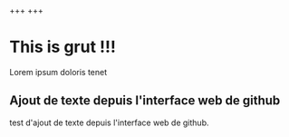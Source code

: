 +++
+++

# This is grut !!!

Lorem ipsum doloris tenet

## Ajout de texte depuis l'interface web de github

test d'ajout de texte depuis l'interface web de github.
